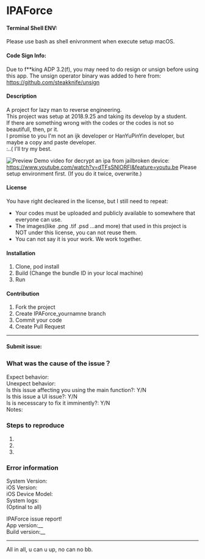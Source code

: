 # IPAForce


#### Terminal Shell ENV:
Please use bash as shell enivronment when execute setup macOS.

#### Code Sign Info:
Due to f**king ADP 3.2(f), you may need to do resign or unsign before using this app.
The unsign operator binary was added to here from: https://github.com/steakknife/unsign

#### Description
A project for lazy man to reverse engineering.  
This project was setup at 2018.9.25 and taking its develop by a student.  
If there are something wrong with the codes or the codes is not so beautifull, then, pr it.  
I promise to you I'm not an ijk developer or HanYuPinYin developer, but maybe a copy and paste developer.  
:..( I'll try my best.  

![Preview](https://github.com/Co2333/coreBase/raw/master/IPAForcePreViewAlpha2.3.png "This is how/what/which/**** it looks.")
Demo video for decrypt an ipa from jailbroken device: https://www.youtube.com/watch?v=dTFsSNlORFI&feature=youtu.be
Please setup environment first. (If you do it twice, overwrite.)

#### License
You have right decleared in the license, but I still need to repeat:
- Your codes must be uploaded and publicly available to somewhere that everyone can use.
- The images(like .png .tif .psd ...and more) that used in this project is NOT under this license, you can not reuse them.
- You can not say it is your work. We work together.

#### Installation

1. Clone, pod install
2. Build (Change the bundle ID in your local machine)
3. Run


#### Contribution

1. Fork the project
2. Create IPAForce_yournamne branch
3. Commit your code
4. Create Pull Request



-------------
#### Submit issue:

### What was the cause of the issue？
Expect behavior:  
Unexpect behavior:  
Is this issue affecting you using the main function?: Y/N  
Is this issue a UI issue?: Y/N  
Is is necesscary to fix it imminently?: Y/N  
Notes:  

### Steps to reproduce
1.
2.
3.

### Error information
System Version:  
iOS Version:  
iOS Device Model:  
System logs:  
(Optinal to all)  


IPAForce issue report!   
App version:__  
Build version:__  


  
-------------
All in all, u can u up, no can no bb.
